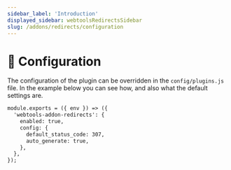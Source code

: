 ```yaml
---
sidebar_label: 'Introduction'
displayed_sidebar: webtoolsRedirectsSidebar
slug: /addons/redirects/configuration
---
```


# 🔧 Configuration
The configuration of the plugin can be overridden in the `config/plugins.js` file. 
In the example below you can see how, and also what the default settings are.

```md title="config/plugins.js"
module.exports = ({ env }) => ({
  'webtools-addon-redirects': {
    enabled: true,
    config: {
      default_status_code: 307,
      auto_generate: true,
    },
  },
});
```
